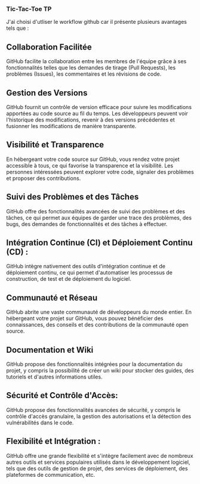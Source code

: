 ### Tic-Tac-Toe TP
J'ai choisi d'utliser le workflow github car il présente plusieurs avantages tels que :

## Collaboration Facilitée 
GitHub facilite la collaboration entre les membres de l'équipe grâce à ses fonctionnalités telles que les demandes de tirage (Pull Requests), les problèmes (Issues), les commentaires et les révisions de code.

## Gestion des Versions
GitHub fournit un contrôle de version efficace pour suivre les modifications apportées au code source au fil du temps. Les développeurs peuvent voir l'historique des modifications, revenir à des versions précédentes et fusionner les modifications de manière transparente.
## Visibilité et Transparence
En hébergeant votre code source sur GitHub, vous rendez votre projet accessible à tous, ce qui favorise la transparence et la visibilité. Les personnes intéressées peuvent explorer votre code, signaler des problèmes et proposer des contributions.
## Suivi des Problèmes et des Tâches 
 GitHub offre des fonctionnalités avancées de suivi des problèmes et des tâches, ce qui permet aux équipes de garder une trace des problèmes, des bugs, des demandes de fonctionnalités et des tâches à effectuer.
## Intégration Continue (CI) et Déploiement Continu (CD) :
GitHub intègre nativement des outils d'intégration continue et de déploiement continu, ce qui permet d'automatiser les processus de construction, de test et de déploiement du logiciel.

## Communauté et Réseau 
GitHub abrite une vaste communauté de développeurs du monde entier. En hébergeant votre projet sur GitHub, vous pouvez bénéficier des connaissances, des conseils et des contributions de la communauté open source.

## Documentation et Wiki
GitHub propose des fonctionnalités intégrées pour la documentation du projet, y compris la possibilité de créer un wiki pour stocker des guides, des tutoriels et d'autres informations utiles.
 
## Sécurité et Contrôle d'Accès:
GitHub propose des fonctionnalités avancées de sécurité, y compris le contrôle d'accès granulaire, la gestion des autorisations et la détection des vulnérabilités dans le code.

## Flexibilité et Intégration :
GitHub offre une grande flexibilité et s'intègre facilement avec de nombreux autres outils et services populaires utilisés dans le développement logiciel, tels que des outils de gestion de projet, des services de déploiement, des plateformes de communication, etc.